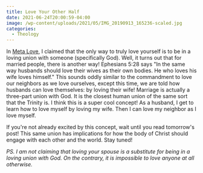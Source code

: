 ```yaml
---
title: Love Your Other Half
date: 2021-06-24T20:00:59-04:00
image: /wp-content/uploads/2021/05/IMG_20190913_165236-scaled.jpg
categories:
  - Theology
---
```

In <a href="https://sethcalebweeks.com/2021/06/10/meta-love/">Meta Love</a>, I claimed that the only way to truly love yourself is to be in a loving union with someone (specifically God). Well, it turns out that for married people, there is another way! Ephesians 5:28 says "In the same way husbands should love their wives as their own bodies. He who loves his wife loves himself." This sounds oddly similar to the commandment to love our neighbors as we love ourselves, except this time, we are told how husbands can love themselves: by loving their wife! Marriage is actually a three-part union with God. It is the closest human union of the same sort that the Trinity is. I think this is a super cool concept! As a husband, I get to learn how to love myself by loving my wife. Then I can love my neighbor as I love myself.

If you're not already excited by this concept, wait until you read tomorrow's post! This same union has implications for how the body of Christ should engage with each other and the world. Stay tuned!

<em>PS. I am not claiming that loving your spouse is a substitute for being in a loving union with God. On the contrary, it is impossible to love anyone at all otherwise.</em>